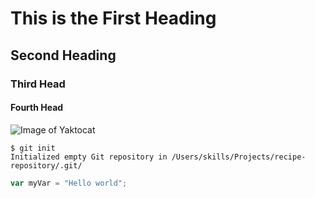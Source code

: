 # This is the First Heading
## Second Heading
### Third Head
#### Fourth Head
![Image of Yaktocat](https://octodex.github.com/images/yaktocat.png)
```
$ git init
Initialized empty Git repository in /Users/skills/Projects/recipe-repository/.git/
```
``` javascript 
var myVar = "Hello world";
```
